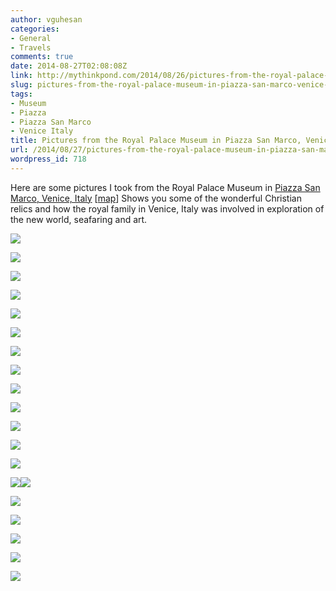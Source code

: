 ```yaml
---
author: vguhesan
categories:
- General
- Travels
comments: true
date: 2014-08-27T02:08:08Z
link: http://mythinkpond.com/2014/08/26/pictures-from-the-royal-palace-museum-in-piazza-san-marco-venice-italy/
slug: pictures-from-the-royal-palace-museum-in-piazza-san-marco-venice-italy
tags:
- Museum
- Piazza
- Piazza San Marco
- Venice Italy
title: Pictures from the Royal Palace Museum in Piazza San Marco, Venice, Italy
url: /2014/08/27/pictures-from-the-royal-palace-museum-in-piazza-san-marco-venice-italy/
wordpress_id: 718
---
```


Here are some pictures I took from the Royal Palace Museum in [Piazza San Marco, Venice, Italy](http://en.wikipedia.org/wiki/Piazza_San_Marco) [[map](https://www.google.com/maps/place/St.+Mark%27s+Square/@45.4387443,12.3172718,14z/data=!4m2!3m1!1s0x477eb1d76e418489:0x2d0bb9644fff61b)]
Shows you some of the wonderful Christian relics and how the royal family in Venice, Italy was involved in exploration of the new world, seafaring and art.

![](https://lh5.googleusercontent.com/-OWDZNLjwH2g/U_OKi9b4m6I/AAAAAAAAK4Q/pRPuFUFB4Cc/w990-h557-no/DSC01480.JPG)

![](https://lh6.googleusercontent.com/-ajv2JIFsXD0/U_OKcDbya1I/AAAAAAAAK34/4CdFZsntZJg/w313-h556-no/DSC01477.JPG)

![](https://lh4.googleusercontent.com/-i0tTzP1llw8/U_OKVKk2vLI/AAAAAAAAK3g/wtszofU1f5E/w990-h557-no/DSC01474.JPG)

![](https://lh5.googleusercontent.com/-16f2Id6DhXg/U_OKTRcSAhI/AAAAAAAAK3Y/XA6I4Z0E9jc/w990-h557-no/DSC01473.JPG)

![](https://lh6.googleusercontent.com/-PwVuTVWBvVI/U_OKRI1KXaI/AAAAAAAAK3Q/KcgupAZtVYo/w313-h556-no/DSC01472.JPG)

![](https://lh5.googleusercontent.com/-_j4s-Dvbosw/U_OKJ3zQsuI/AAAAAAAAK24/bhO3N1KsnLQ/w990-h557-no/DSC01469.JPG)

![](https://lh5.googleusercontent.com/-65-A4ujyBi4/U_OKICUH36I/AAAAAAAALoc/B1kxG1ZrBis/w990-h557-no/DSC01468.JPG)

![](https://lh3.googleusercontent.com/-irJXXRqffK0/U_OJ0yGE22I/AAAAAAAAK1o/SVb8jaRgp-I/w313-h556-no/DSC01459.JPG)

![](https://lh5.googleusercontent.com/-hMaGmrhjXt8/U_OJydLcuiI/AAAAAAAAK1g/WCMkx3ubJCQ/w313-h556-no/DSC01458.JPG)

![](https://lh4.googleusercontent.com/-oAfPwNP_HOQ/U_OJmhsa0jI/AAAAAAAAK0w/ld_aYA1nRNA/w313-h556-no/DSC01453.JPG)

![](https://lh5.googleusercontent.com/-qAj_GagCLcc/U_OJj4tuT1I/AAAAAAAAK0o/LVRmY_UcyuI/w313-h556-no/DSC01452.JPG)

![](https://lh6.googleusercontent.com/-fFwMDceWgJg/U_OJoH3cCBI/AAAAAAAAK04/5G9BhaX1pSM/w990-h557-no/DSC01451.JPG)

![](https://lh3.googleusercontent.com/-4iSBf1mi5Oc/U_OJhnnHtaI/AAAAAAAAK0g/wvmFwnZQaIQ/w990-h557-no/DSC01450.JPG)

![](https://lh5.googleusercontent.com/-x_RudyQ9ASI/U_OJbrbfe6I/AAAAAAAAK0I/GvEHN6to6yo/w313-h556-no/DSC01447.JPG)![](https://lh6.googleusercontent.com/-9yB_TT4J1-8/U_OJZUoxM-I/AAAAAAAAK0A/uwAvnHAgw9c/w313-h556-no/DSC01446.JPG)

![](https://lh4.googleusercontent.com/-VoorQwotQPI/U_OJRCd2geI/AAAAAAAAKzg/zzT_pSDR0ts/w990-h557-no/DSC01442.JPG)

![](https://lh6.googleusercontent.com/-kvwQaDKKwZY/U_OJOiPOAlI/AAAAAAAAKzY/WDyrH4qh6fI/w990-h557-no/DSC01441.JPG)

![](https://lh6.googleusercontent.com/-aquUhMF1Vz4/U_OJI7yxUiI/AAAAAAAAKzA/zKwV4Rew2R4/w990-h557-no/DSC01438.JPG)

![](https://lh4.googleusercontent.com/-uOO86c7arQE/U_OJF0KzKsI/AAAAAAAAKy4/C3zddTvyFQg/w990-h557-no/DSC01437.JPG)

![](https://lh5.googleusercontent.com/-e7mztU0KJpc/U_OJC9twHfI/AAAAAAAAKys/0MVvLPlXvCw/w990-h557-no/DSC01435.JPG)


